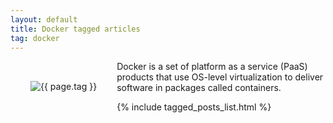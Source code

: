 ```yaml
---
layout: default
title: Docker tagged articles
tag: docker
---
```


<div style="float: left; margin: 2.0rem;">
	<img src="/public/images/{{ page.tag }}.png" style="max-width: 10rem;" alt="{{ page.tag }}" />
</div>

Docker is a set of platform as a service (PaaS) products that use OS-level virtualization to deliver software in packages called containers.

{% include tagged_posts_list.html %}


